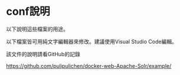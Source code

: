 # conf說明

以下說明這些檔案的用途。

以下檔案皆可用純文字編輯器來修改。建議使用Visual Studio Code編輯。

該文件的說明請看GitHub的記錄

https://github.com/pulipulichen/docker-web-Apache-Solr/example/